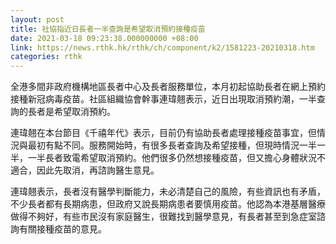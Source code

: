 ```yaml
---
layout: post
title: 社協指近日長者一半查詢是希望取消預約接種疫苗
date: 2021-03-18 09:23:38.000000000 +08:00
link: https://news.rthk.hk/rthk/ch/component/k2/1581223-20210318.htm
categories: rthk
---
```


全港多間非政府機構地區長者中心及長者服務單位，本月初起協助長者在網上預約接種新冠病毒疫苗。社區組織協會幹事連瑋翹表示，近日出現取消預約潮，一半查詢的長者是希望取消預約。

連瑋翹在本台節目《千禧年代》表示，目前仍有協助長者處理接種疫苗事宜，但情況與最初有點不同。服務開始時，有很多長者查詢及希望接種，但現時情況一半一半，一半長者致電希望取消預約。他們很多仍然想接種疫苗，但又擔心身體狀況不適合，因此先取消，再諮詢醫生意見。

連瑋翹表示，長者沒有醫學判斷能力，未必清楚自己的風險，有些資訊也有矛盾，不少長者都有長期病患，但政府又說長期病患者要慎用疫苗。他認為本港基層醫療做得不夠好，有些市民沒有家庭醫生，很難找到醫學意見，有長者甚至到急症室諮詢有關接種疫苗的意見。
